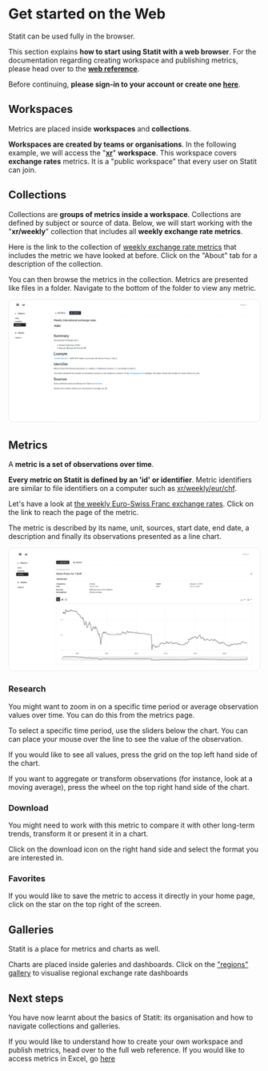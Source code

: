 # **Get started on the Web**

Statit can be used fully in the browser.

This section explains **how to start using Statit with a web browser**. For the documentation regarding creating workspace and publishing metrics, please head over to the [**web reference**](/reference/web.md).

Before continuing, **please sign-in to your account or create one [here](https://gostatit.com/sign)**.


## **Workspaces**

Metrics are placed inside **workspaces** and **collections**.

**Workspaces are created by teams or organisations**. In the following example, we will access the "[**xr**](https://www.gostatit.com/xr)" **workspace**. This workspace covers **exchange rates** metrics. It is a "public workspace" that every user on Statit can join.


## **Collections**

Collections are **groups of metrics inside a workspace**. Collections are defined by subject or source of data. Below, we will start working with the "**xr/weekly**" collection that includes all **weekly exchange rate metrics**.

Here is the link to the collection of [weekly exchange rate metrics](https://www.gostatit.com/xr/daily) that includes the metric we have looked at before. Click on the "About" tab for a description of the collection.

You can then browse the metrics in the collection. Metrics are presented like files in a folder. Navigate to the bottom of the folder to view any metric.

![Collection](/img/gs_web_collection.png)

## **Metrics**

A **metric is a set of observations over time**.

**Every metric on Statit is defined by an 'id' or identifier**. Metric identifiers are similar to file identifiers on a computer such as [xr/weekly/eur/chf](https://www.gostatit.com/xr/weekly/eur/chf).

Let's have a look at [the weekly Euro-Swiss Franc exchange rates](https://www.gostatit.com/xr/weekly/eur/chf). Click on the link to reach the page of the metric.

The metric is described by its name, unit, sources, start date, end date, a description and finally its observations presented as a line chart.

![Metric](/img/gs_web_metric.png)


### **Research**

You might want to zoom in on a specific time period or average observation values over time. You can do this from the metrics page.

To select a specific time period, use the sliders below the chart. You can can place your mouse over the line to see the value of the observation.

If you would like to see all values, press the grid on the top left hand side of the chart.

If you want to aggregate or transform observations (for instance, look at a moving average), press the wheel on the top right hand side of the chart.


### **Download**

You might need to work with this metric to compare it with other long-term trends, transform it or present it in a chart.

Click on the download icon on the right hand side and select the format you are interested in.


### **Favorites**

If you would like to save the metric to access it directly in your home page, click on the star on the top right of the screen.


## **Galleries**

Statit is a place for metrics and charts as well.

Charts are placed inside galeries and dashboards. Click on the ["regions" gallery](https://www.gostatit.com/s/xr/regions) to visualise regional exchange rate dashboards


## **Next steps**

You have now learnt about the basics of Statit: its organisation and how to navigate collections and galleries.

If you would like to understand how to create your own workspace and publish metrics, head over to the full web reference. If you would like to access metrics in Excel, go [here](/gs/excel.md)
